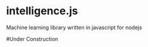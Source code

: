 intelligence.js
==============

Machine learning library written in javascript for nodejs


#Under Construction
